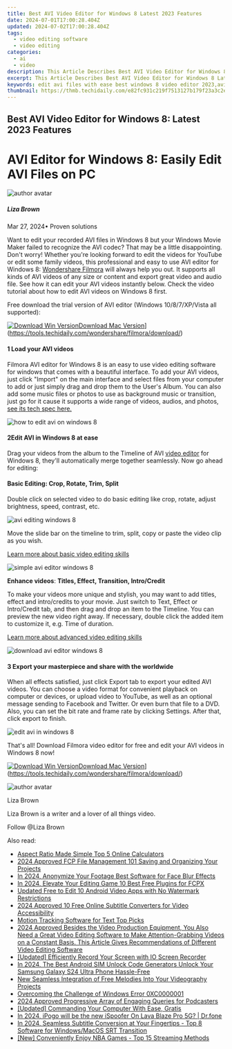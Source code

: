 ```yaml
---
title: Best AVI Video Editor for Windows 8 Latest 2023 Features
date: 2024-07-01T17:00:28.404Z
updated: 2024-07-02T17:00:28.404Z
tags: 
  - video editing software
  - video editing
categories: 
  - ai
  - video
description: This Article Describes Best AVI Video Editor for Windows 8 Latest 2023 Features
excerpt: This Article Describes Best AVI Video Editor for Windows 8 Latest 2023 Features
keywords: edit avi files with ease best windows 8 video editor 2023,avi video editor for windows 8 latest 2023 update for seamless editing,avi file editor for windows 8 user friendly video editing tool latest 2023 update,best video editors for windows 11,top rated avi editor for windows 8 advanced video editing features,easy avi editing on windows 8 top rated video editor for pc 2023,best avi video editor for windows 8 latest 2023 features
thumbnail: https://thmb.techidaily.com/e82fc931c219f7513127b179f23a3c2e354e06d4a6b22046a96709ecae17c234.jpg
---
```


## Best AVI Video Editor for Windows 8: Latest 2023 Features

# AVI Editor for Windows 8: Easily Edit AVI Files on PC

![author avatar](https://lh5.googleusercontent.com/-AIMmjowaFs4/AAAAAAAAAAI/AAAAAAAAABc/Y5UmwDaI7HU/s250-c-k/photo.jpg)

##### Liza Brown

 Mar 27, 2024• Proven solutions

 Want to edit your recorded AVI files in Windows 8 but your Windows Movie Maker failed to recognize the AVI codec? That may be a little disappointing. Don't worry! Whether you're looking forward to edit the videos for YouTube or edit some family videos, this professional and easy to use AVI editor for Windows 8: [Wondershare Filmora](https://tools.techidaily.com/wondershare/filmora/download/) will always help you out. It supports all kinds of AVI videos of any size or content and export great video and audio file. See how it can edit your AVI videos instantly below. Check the video tutorial about how to edit AVI videos on Windows 8 first.

 Free download the trial version of AVI editor (Windows 10/8/7/XP/Vista all supported):

[![Download Win Version](https://images.wondershare.com/filmora/guide/download-btn-win.jpg)](https://tools.techidaily.com/wondershare/filmora/download/)[Download Mac Version](https://images.wondershare.com/filmora/guide/download-btn-mac.jpg)](https://tools.techidaily.com/wondershare/filmora/download/)

#### 1 Load your AVI videos

 Filmora AVI editor for Windows 8 is an easy to use video editing software for windows that comes with a beautiful interface. To add your AVI videos, just click "Import" on the main interface and select files from your computer to add or just simply drag and drop them to the User's Album. You can also add some music files or photos to use as background music or transition, just go for it cause it supports a wide range of videos, audios, and photos, [see its tech spec here.](https://tools.techidaily.com/wondershare/filmora/download/)

![how to edit avi on windows 8](https://images.wondershare.com/images/multimedia/video-editor/video-editor-main-interface.jpg)

#### 2Edit AVI in Windows 8 at ease

 Drag your videos from the album to the Timeline of AVI [video editor](https://tools.techidaily.com/wondershare/filmora/download/) for Windows 8, they'll automatically merge together seamlessly. Now go ahead for editing:

#### Basic Editing: Crop, Rotate, Trim, Split

 Double click on selected video to do basic editing like crop, rotate, adjust brightness, speed, contrast, etc.

![avi editing windows 8](https://images.wondershare.com/images/multimedia/video-editor/video-editor-video-audio-editing.jpg)

 Move the slide bar on the timeline to trim, split, copy or paste the video clip as you wish.

[Learn more about basic video editing skills](https://tools.techidaily.com/wondershare/filmora/download/)

![simple avi editor windows 8](https://images.wondershare.com/images/multimedia/video-editor/video-editor-split-trim.jpg)

**Enhance videos**: **Titles, Effect, Transition, Intro/Credit**

 To make your videos more unique and stylish, you may want to add titles, effect and intro/credits to your movie. Just switch to Text, Effect or Intro/Credit tab, and then drag and drop an item to the Timeline. You can preview the new video right away. If necessary, double click the added item to customize it, e.g. Time of duration.

[Learn more about advanced video editing skills](https://tools.techidaily.com/wondershare/filmora/download/)

![download avi editor windows 8](https://images.wondershare.com/images/multimedia/video-editor/video-editor-title-effect-intro.jpg)

#### 3 Export your masterpiece and share with the worldwide

 When all effects satisfied, just click Export tab to export your edited AVI videos. You can choose a video format for convenient playback on computer or devices, or upload video to YouTube, as well as an optional message sending to Facebook and Twitter. Or even burn that file to a DVD. Also, you can set the bit rate and frame rate by clicking Settings. After that, click export to finish.

![edit avi in windows 8](https://images.wondershare.com/filmora/article-images/export-output.jpg)

 That's all! Download Filmora video editor for free and edit your AVI videos in Windows 8 now!

[![Download Win Version](https://images.wondershare.com/filmora/guide/download-btn-win.jpg)](https://tools.techidaily.com/wondershare/filmora/download/)[Download Mac Version](https://images.wondershare.com/filmora/guide/download-btn-mac.jpg)](https://tools.techidaily.com/wondershare/filmora/download/)

![author avatar](https://lh5.googleusercontent.com/-AIMmjowaFs4/AAAAAAAAAAI/AAAAAAAAABc/Y5UmwDaI7HU/s250-c-k/photo.jpg)

Liza Brown

Liza Brown is a writer and a lover of all things video.

Follow @Liza Brown

<span class="atpl-alsoreadstyle">Also read:</span>
<div><ul>
<li><a href="https://ai-vdieo-software.techidaily.com/aspect-ratio-made-simple-top-5-online-calculators/"><u>Aspect Ratio Made Simple Top 5 Online Calculators</u></a></li>
<li><a href="https://ai-vdieo-software.techidaily.com/2024-approved-fcp-file-management-101-saving-and-organizing-your-projects/"><u>2024 Approved FCP File Management 101 Saving and Organizing Your Projects</u></a></li>
<li><a href="https://ai-vdieo-software.techidaily.com/in-2024-anonymize-your-footage-best-software-for-face-blur-effects/"><u>In 2024, Anonymize Your Footage Best Software for Face Blur Effects</u></a></li>
<li><a href="https://ai-vdieo-software.techidaily.com/in-2024-elevate-your-editing-game-10-best-free-plugins-for-fcpx/"><u>In 2024, Elevate Your Editing Game 10 Best Free Plugins for FCPX</u></a></li>
<li><a href="https://ai-vdieo-software.techidaily.com/updated-free-to-edit-10-android-video-apps-with-no-watermark-restrictions/"><u>Updated Free to Edit 10 Android Video Apps with No Watermark Restrictions</u></a></li>
<li><a href="https://ai-vdieo-software.techidaily.com/2024-approved-10-free-online-subtitle-converters-for-video-accessibility/"><u>2024 Approved 10 Free Online Subtitle Converters for Video Accessibility</u></a></li>
<li><a href="https://ai-vdieo-software.techidaily.com/motion-tracking-software-for-text-top-picks/"><u>Motion Tracking Software for Text Top Picks</u></a></li>
<li><a href="https://ai-vdieo-software.techidaily.com/2024-approved-besides-the-video-production-equipment-you-also-need-a-great-video-editing-software-to-make-attention-grabbing-videos-on-a-constant-basis-this/"><u>2024 Approved Besides the Video Production Equipment, You Also Need a Great Video Editing Software to Make Attention-Grabbing Videos on a Constant Basis. This Article Gives Recommendations of Different Video Editing Software</u></a></li>
<li><a href="https://remote-screen-capture.techidaily.com/updated-efficiently-record-your-screen-with-io-screen-recorder/"><u>[Updated] Efficiently Record Your Screen with IO Screen Recorder</u></a></li>
<li><a href="https://sim-unlock.techidaily.com/in-2024-the-best-android-sim-unlock-code-generators-unlock-your-samsung-galaxy-s24-ultra-phone-hassle-free-by-drfone-android/"><u>In 2024, The Best Android SIM Unlock Code Generators Unlock Your Samsung Galaxy S24 Ultra Phone Hassle-Free</u></a></li>
<li><a href="https://audio-editing.techidaily.com/new-seamless-integration-of-free-melodies-into-your-videography-projects/"><u>New Seamless Integration of Free Melodies Into Your Videography Projects</u></a></li>
<li><a href="https://win11.techidaily.com/overcoming-the-challenge-of-windows-error-0xc0000001/"><u>Overcoming the Challenge of Windows Error 0XC0000001</u></a></li>
<li><a href="https://extra-skills.techidaily.com/2024-approved-progressive-array-of-engaging-queries-for-podcasters/"><u>2024 Approved  Progressive Array of Engaging Queries for Podcasters</u></a></li>
<li><a href="https://extra-resources.techidaily.com/updated-commanding-your-computer-with-ease-gratis/"><u>[Updated] Commanding Your Computer With Ease, Gratis</u></a></li>
<li><a href="https://android-pokemon-go.techidaily.com/in-2024-ipogo-will-be-the-new-ispoofer-on-lava-blaze-pro-5g-drfone-by-drfone-virtual-android/"><u>In 2024, iPogo will be the new iSpoofer On Lava Blaze Pro 5G? | Dr.fone</u></a></li>
<li><a href="https://extra-skills.techidaily.com/in-2024-seamless-subtitle-conversion-at-your-fingertips-top-8-software-for-windowsmacos-srt-transition/"><u>In 2024, Seamless Subtitle Conversion at Your Fingertips - Top 8 Software for Windows/MacOS SRT Transition</u></a></li>
<li><a href="https://extra-information.techidaily.com/new-conveniently-enjoy-nba-games-top-15-streaming-methods/"><u>[New] Conveniently Enjoy NBA Games - Top 15 Streaming Methods</u></a></li>
</ul></div>

<ins class="adsbygoogle"
      style="display:block"
      data-ad-client="ca-pub-7571918770474297"
      data-ad-slot="8358498916"
      data-ad-format="auto"
      data-full-width-responsive="true"></ins>